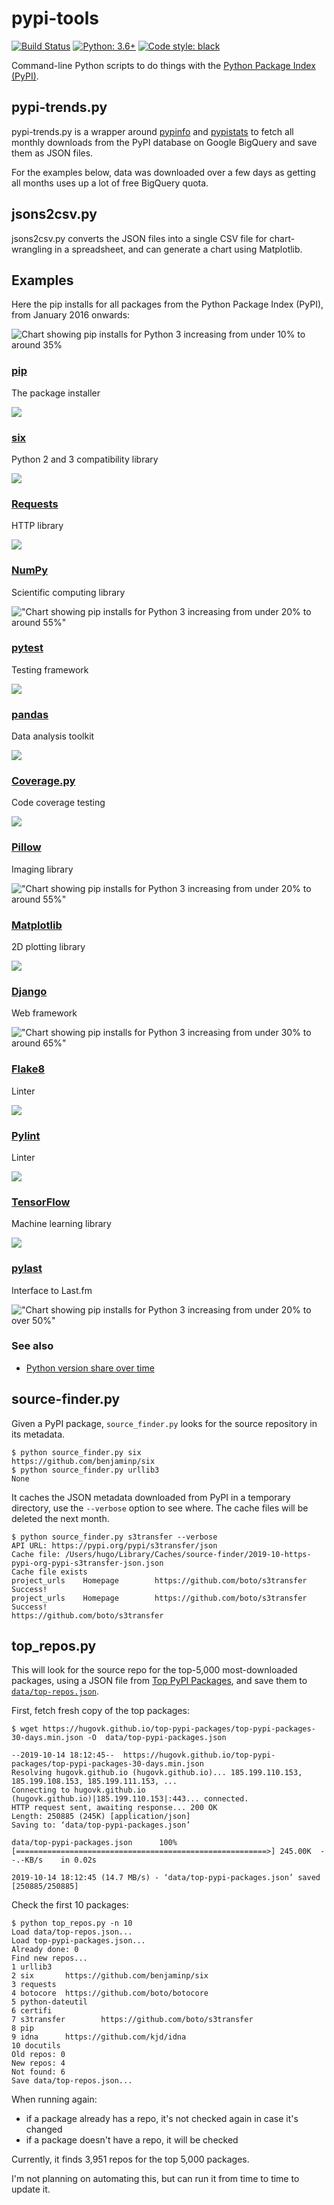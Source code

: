 # pypi-tools

[![Build Status](https://travis-ci.org/hugovk/pypi-tools.svg?branch=master)](https://travis-ci.org/hugovk/pypi-tools)
[![Python: 3.6+](https://img.shields.io/badge/python-3.6+-blue.svg)](https://www.python.org/downloads/)
[![Code style: black](https://img.shields.io/badge/code%20style-black-000000.svg)](https://github.com/python/black)

Command-line Python scripts to do things with the
[Python Package Index (PyPI)](https://pypi.org/).

## pypi-trends.py

pypi-trends.py is a wrapper around [pypinfo](https://github.com/ofek/pypinfo)
and [pypistats](https://github.com/hugovk/pypistats) to fetch all monthly downloads from
the PyPI database on Google BigQuery and save them as JSON files.

For the examples below, data was downloaded over a few days as getting all
months uses up a lot of free BigQuery quota.

## jsons2csv.py

jsons2csv.py converts the JSON files into a single CSV file for chart-wrangling
in a spreadsheet, and can generate a chart using Matplotlib.

## Examples

Here the pip installs for all packages from the Python Package Index (PyPI),
from January 2016 onwards:

![Chart showing pip installs for Python 3 increasing from under 10% to around 35%](images/pip-install-all.png)

### [pip](https://github.com/pypa/pip)

The package installer

![](images/pip-install-pip.png)

### [six](https://github.com/benjaminp/six)

Python 2 and 3 compatibility library

![](images/pip-install-six.png)

### [Requests](https://github.com/psf/requests)

HTTP library

![](images/pip-install-requests.png)

### [NumPy](https://github.com/numpy/numpy)

Scientific computing library

!["Chart showing pip installs for Python 3 increasing from under 20% to around 55%"](images/pip-install-numpy.png)

### [pytest](https://github.com/pytest-dev/pytest)

Testing framework

![](images/pip-install-pytest.png)

### [pandas](https://github.com/pandas-dev/pandas)

Data analysis toolkit

![](images/pip-install-pandas.png)

### [Coverage.py](https://github.com/nedbat/coveragepy)

Code coverage testing

![](images/pip-install-coverage.png)

### [Pillow](https://github.com/python-pillow/Pillow)

Imaging library

!["Chart showing pip installs for Python 3 increasing from under 20% to around 55%"](images/pip-install-pillow.png)

### [Matplotlib](https://github.com/matplotlib/matplotlib)

2D plotting library

![](images/pip-install-matplotlib.png)

### [Django](https://github.com/python-pillow/Pillow)

Web framework

!["Chart showing pip installs for Python 3 increasing from under 30% to around 65%"](images/pip-install-django.png)

### [Flake8](https://gitlab.com/pycqa/flake8)

Linter

![](images/pip-install-flake8.png)

### [Pylint](https://github.com/PyCQA/pylint/)

Linter

![](images/pip-install-pylint.png)

### [TensorFlow](https://github.com/tensorflow/tensorflow/)

Machine learning library

![](images/pip-install-tensorflow.png)

### [pylast](https://github.com/pylast/pylast)

Interface to Last.fm

!["Chart showing pip installs for Python 3 increasing from under 20% to over 50%"](images/pip-install-pylast.png)

### See also

* [Python version share over time](https://medium.com/@hugovk/python-version-share-over-time-cf4498822650)

## source-finder.py

Given a PyPI package, `source_finder.py` looks for the source repository in its metadata.

```console
$ python source_finder.py six
https://github.com/benjaminp/six
$ python source_finder.py urllib3
None
```

It caches the JSON metadata downloaded from PyPI in a temporary directory, use the `--verbose` option to see where. The cache files will be deleted the next month.

```console
$ python source_finder.py s3transfer --verbose
API URL: https://pypi.org/pypi/s3transfer/json
Cache file: /Users/hugo/Library/Caches/source-finder/2019-10-https-pypi-org-pypi-s3transfer-json.json
Cache file exists
project_urls    Homepage        https://github.com/boto/s3transfer
Success!
project_urls    Homepage        https://github.com/boto/s3transfer
Success!
https://github.com/boto/s3transfer
```

## top_repos.py

This will look for the source repo for the top-5,000 most-downloaded packages, using a JSON file from [Top PyPI Packages](https://hugovk.github.io/top-pypi-packages/), and save them to [`data/top-repos.json`](https://hugovk.github.io/pypi-tools/data/top-repos.json).

First, fetch fresh copy of the top packages:

```console
$ wget https://hugovk.github.io/top-pypi-packages/top-pypi-packages-30-days.min.json -O  data/top-pypi-packages.json

--2019-10-14 18:12:45--  https://hugovk.github.io/top-pypi-packages/top-pypi-packages-30-days.min.json
Resolving hugovk.github.io (hugovk.github.io)... 185.199.110.153, 185.199.108.153, 185.199.111.153, ...
Connecting to hugovk.github.io (hugovk.github.io)|185.199.110.153|:443... connected.
HTTP request sent, awaiting response... 200 OK
Length: 250885 (245K) [application/json]
Saving to: ‘data/top-pypi-packages.json’

data/top-pypi-packages.json      100%[========================================================>] 245.00K  --.-KB/s    in 0.02s

2019-10-14 18:12:45 (14.7 MB/s) - ‘data/top-pypi-packages.json’ saved [250885/250885]
```

Check the first 10 packages:

```console
$ python top_repos.py -n 10
Load data/top-repos.json...
Load top-pypi-packages.json...
Already done: 0
Find new repos...
1 urllib3
2 six       https://github.com/benjaminp/six
3 requests
4 botocore  https://github.com/boto/botocore
5 python-dateutil
6 certifi
7 s3transfer        https://github.com/boto/s3transfer
8 pip
9 idna      https://github.com/kjd/idna
10 docutils
Old repos: 0
New repos: 4
Not found: 6
Save data/top-repos.json...
```

When running again:
* if a package already has a repo, it's not checked again in case it's changed
* if a package doesn't have a repo, it will be checked

Currently, it finds 3,951 repos for the top 5,000 packages.

I'm not planning on automating this, but can run it from time to time to update it.
